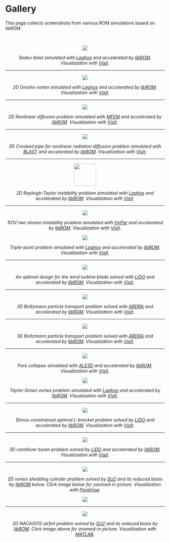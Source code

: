 # Gallery

This page collects screenshots from various ROM simulations based on libROM. 

<br>
<center>

<div class="col-md-4"  markdown="1">


[![](img/examples/sedov.gif)](img/examples/sedov.gif)

*Sedov blast simulated with [Laghos](https://github.com/CEED/Laghos/tree/rom)
and accelerated by [libROM](https://github.com/LLNL/libROM).  Visualization with
[VisIt](https://visit-dav.github.io/visit-website/).*

----

[![](img/examples/gresho.png)](img/examples/gresho.png)

*2D Gresho vortex simulated with
[Laghos](https://github.com/CEED/Laghos/tree/rom) and accelerated by
[libROM](https://github.com/LLNL/libROM).  Visualization with
[VisIt](https://visit-dav.github.io/visit-website/).*

----

[![](img/gallery/DEIMsolution_explicit.png)](img/gallery/DEIMsolution_explicit.png)

*2D Nonlinear diffusion problem simulated with 
[MFEM](https://github.com/mfem/mfem) and accelerated by
[libROM](https://github.com/LLNL/libROM).  Visualization with
[VisIt](https://visit-dav.github.io/visit-website/).*

----

[![](img/gallery/blast/E.png)](img/gallery/blast/E.png)

*3D Crooked pipe for nonlinear radiation diffusion problem simulated with
[BLAST](https://computing.llnl.gov/projects/blast) and accelerated by
[libROM](https://github.com/LLNL/libROM).  Visualization with
[VisIt](https://visit-dav.github.io/visit-website/).*

----

<img src="../img/examples/rt-2x1-q12.gif" width="70"  >

*2D Rayleigh-Taylor instability problem simulated with
[Laghos](https://github.com/CEED/Laghos/tree/rom) and accelerated by
[libROM](https://github.com/LLNL/libROM).  Visualization with
[VisIt](https://visit-dav.github.io/visit-website/).*

----

<img src="../img/examples/1D1V_Vlasov_TwoStreamInstability.gif">

*1D1V two stream instability problem simulated with
[HyPar](http://hypar.github.io/) and accelerated by
[libROM](https://github.com/LLNL/libROM).  Visualization with
[VisIt](https://visit-dav.github.io/visit-website/).*

</div><div class="col-md-4"  markdown="1">


[![](img/examples/triple.png)](img/examples/triple.png)

*Triple-point problem simulated with
[Laghos](https://github.com/CEED/Laghos/tree/rom)  and accelerated by
[libROM](https://github.com/LLNL/libROM).  Visualization with
[VisIt](https://visit-dav.github.io/visit-website/).*

----

[![](img/gallery/OptBlade_ROM_b4.png)](img/gallery/OptBlade_ROM_b4.png)

*An optimal design for the wind turbine blade solved with
[LiDO](https://engineering.llnl.gov/resources/center-for-design-and-optimization)
and accelerated by [libROM](https://github.com/LLNL/libROM).  Visualization with
[VisIt](https://visit-dav.github.io/visit-website/).*

----

[![](img/gallery/final1_strom.png)](img/gallery/final1_strom.png)

*3D Boltzmann particle transport problem solved with 
[ARDRA](https://computing.llnl.gov/projects/ardra-scaling-up-sweep-transport-algorithms)
and accelerated by [libROM](https://github.com/LLNL/libROM).  Visualization with
[VisIt](https://visit-dav.github.io/visit-website/).*

----

[![](img/gallery/final2_strom.png)](img/gallery/final2_strom.png)

*3D Boltzmann particle transport problem solved with 
[ARDRA](https://computing.llnl.gov/projects/ardra-scaling-up-sweep-transport-algorithms)
and accelerated by [libROM](https://github.com/LLNL/libROM).  Visualization with
[VisIt](https://visit-dav.github.io/visit-website/).*

----

[![](img/gallery/pore_collapse.gif)](img/gallery/pore_collapse.gif)

*Pore collapse simulated with
[ALE3D](https://ale3d4i.llnl.gov/)
and accelerated by [libROM](https://github.com/LLNL/libROM).  Visualization with
[VisIt](https://visit-dav.github.io/visit-website/).*

</div><div class="col-md-4"  markdown="1">

[![](img/examples/taylorGreen.png)](img/examples/taylorGreen.png)

*Taylor-Green vortex problem simulated with
[Laghos](https://github.com/CEED/Laghos/tree/rom)  and accelerated by
[libROM](https://github.com/LLNL/libROM).  Visualization with
[VisIt](https://visit-dav.github.io/visit-website/).*

----

[![](img/gallery/lbracket_optimaldesign.png)](img/gallery/lbracket_optimaldesign.png)

*Stress-constrained optimal L-bracket problem solved by
[LiDO](https://engineering.llnl.gov/resources/center-for-design-and-optimization)
and accelerated by [libROM](https://github.com/LLNL/libROM).  Visualization with
[VisIt](https://visit-dav.github.io/visit-website/).*

----

[![](img/gallery/Paulino3DBeam_OptDesign.png)](img/gallery/Paulino3DBeam_OptDesign.png)

*3D cantilever beam problem solved by
[LiDO](https://engineering.llnl.gov/resources/center-for-design-and-optimization)
and accelerated by [libROM](https://github.com/LLNL/libROM).  Visualization with
[VisIt](https://visit-dav.github.io/visit-website/).*

----

[![](img/gallery/cylinder.gif)](img/gallery/cylinder.gif)

*2D vortex shedding cylinder problem solved by [SU2](https://su2code.github.io/)
and its reduced basis by [libROM](https://github.com/LLNL/libROM) below. Click
image below for zoomed-in picture.  Visualization with
[ParaView](https://www.paraview.org/).*

[![](img/gallery/PODmodes.png)](img/gallery/PODmodes.png)

----

[![](img/gallery/airfoil_PODmodes.png)](img/gallery/airfoil_PODmodes.png)

*2D NACA0012 airfoil problem solved by [SU2](https://su2code.github.io/)
and its reduced basis by [libROM](https://github.com/LLNL/libROM). Click
image above for zoomed-in picture.  Visualization with
[MATLAB](https://www.mathworks.com/).*

</div>

</center>
